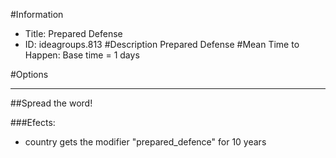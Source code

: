 #Information
 - Title: Prepared Defense
 - ID: ideagroups.813
#Description
Prepared Defense
#Mean Time to Happen:
Base time = 1 days

#Options

___
##Spread the word!

###Efects:<ul><li>country gets the modifier "prepared_defence" for 10 years</li></ul>
